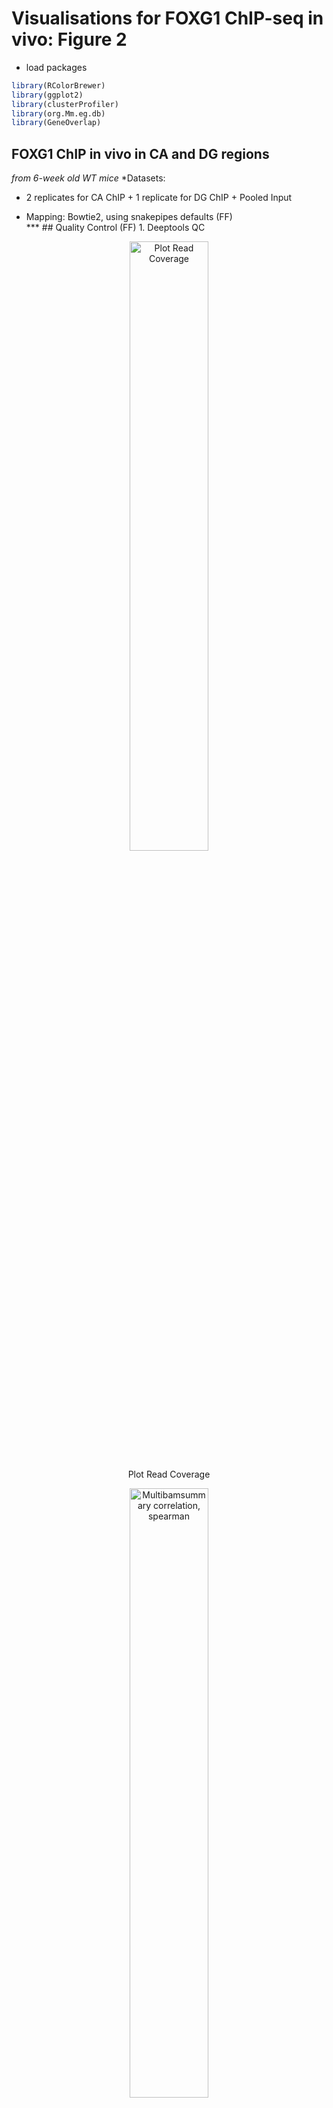 Visualisations for FOXG1 ChIP-seq in vivo: Figure 2
================

-   load packages

``` r
library(RColorBrewer)
library(ggplot2)
library(clusterProfiler)
library(org.Mm.eg.db)
library(GeneOverlap)
```

## FOXG1 ChIP in vivo in CA and DG regions

*from 6-week old WT mice* *Datasets:  
+ 2 replicates for CA ChIP + 1 replicate for DG ChIP + Pooled Input  
* Mapping: Bowtie2, using snakepipes defaults (FF)  
\*\*\* \## Quality Control (FF) 1. Deeptools QC

<div class="figure" style="text-align: center">

<img src="Input Files/Figure 2/FOXG1 ChIP-seq_deepTools_qc/plotCoverage/read_coverage.png" alt="Plot Read Coverage" width="50%" />
<p class="caption">
Plot Read Coverage
</p>

</div>

<div class="figure" style="text-align: center">

<img src="Input Files/Figure 2/FOXG1 ChIP-seq_deepTools_qc/plotCorrelation/correlation.spearman.read_coverage.heatmap.png" alt="Multibamsummary correlation, spearman" width="50%" />
<p class="caption">
Multibamsummary correlation, spearman
</p>

</div>

<div class="figure" style="text-align: center">

<img src="Input Files/Figure 2/FOXG1 ChIP-seq_deepTools_qc/plotPCA/PCA.read_coverage.png" alt="PCA plot" width="50%" />
<p class="caption">
PCA plot
</p>

</div>

<div class="figure" style="text-align: center">

<img src="Input Files/Figure 2/FOXG1 ChIP-seq_deepTools_qc/plotFingerprint/plotFingerprint.png" alt="Plot Fingerprint, IP strength" width="50%" />
<p class="caption">
Plot Fingerprint, IP strength
</p>

</div>

2.  Filtered .bam Files (from snakepipes)

-   Filtering rules: **-F 1024 -q 3**  
-   meaning: remove optical PCR duplicates (-F 1024), remove reads with
    MAPQ\<3 (-q 3)  

3.  BamCoverage (from snakepipes) Depth normalisation of samples. *These
    were not used in downstream analyses (IA).*  
4.  BamCompare (from snakepipes) Input (control) and depth normalisation
    of ChIP-seq samples. 2 different calculations:  

-   log2Ratio of Sample over Input
-   Subtraction of Input from ChIP-sample  
    *These were preferred for downstream analyses and visualisations
    (IA).*  

6.  MACS2- Peak Calling (from snakepipes) Narrow peaks and summits were
    called for each replicate separately. Models are in:  
    *These peak files were used for downstream analyses.*  
    \# Downstream Analyses \## Genomic Distribution of FOXG1 peaks
    \*From usegalaxy.eu, Tool: ChIPSeeker (v 1.28.3)
    <div class="figure" style="text-align: center">

    <img src="Input Files/Figure 2/invivo_genomic distribution_ChIPSeeker outputs/CA_consensus_peaks_upset_pie.png" alt="Genomic Distribution of FOXG1 peaks, CA region" width="50%" />
    <p class="caption">
    Genomic Distribution of FOXG1 peaks, CA region
    </p>

    </div>

    <div class="figure" style="text-align: center">

    <img src="Input Files/Figure 2/invivo_genomic distribution_ChIPSeeker outputs/DG_peaks_upset_pie.png" alt="Genomic Distribution of FOXG1 peaks, DG region" width="50%" />
    <p class="caption">
    Genomic Distribution of FOXG1 peaks, DG region
    </p>

    </div>

    ## FOXG1 Occupancy at Transcription start sites (TSS)

-   From usegalaxy.eu  
-   Tools: computeMatrix, plotHeatmap w/ K-means clustering k=5,
    ChIPSeeker for region annotation  
    <div class="figure" style="text-align: center">

    <img src="Input Files/Figure 2/inputs from galaxy/FOXG1 chip CA_DG_heatmap_TSS.png" alt="FOXG1 peaks at TSS, invivo" width="50%" />
    <p class="caption">
    FOXG1 peaks at TSS, invivo
    </p>

    </div>

    <div class="figure" style="text-align: center">

    <img src="Input Files/Figure 2/inputs from galaxy/FOXG1 in vivo in vitro peaks heatmap over TSS.png" alt="FOXG1 peaks at TSS, invivo and invitro comparison" width="50%" />
    <p class="caption">
    FOXG1 peaks at TSS, invivo and invitro comparison
    </p>

    </div>

    ### Differential GO term enrichment analysis of FOXG1 clustered enrichment at TSS (transcription start sites)

``` r
## read in separate files for each cluster obtained from k-means clustering at TSS (from usegalaxy.eu)
c1_peaks_vivo<-read.table("~/Integrative-multi-omics-analyses-of-FOXG1-functions/Input Files/Figure 2/inputs from galaxy/Galaxy46-[CA_DG_FOXG1_ChIP_c1].tabular", header=TRUE, sep="\t", quote="", fill=FALSE,)
c2_peaks_vivo<-read.table("~/Integrative-multi-omics-analyses-of-FOXG1-functions/Input Files/Figure 2/inputs from galaxy/Galaxy48-[CA-DG_peaks_c2].tabular", header=TRUE, sep="\t", quote="", fill=FALSE,)
c3_peaks_vivo<-read.table("~/Integrative-multi-omics-analyses-of-FOXG1-functions/Input Files/Figure 2/inputs from galaxy/Galaxy50-[CA-DG_peaks_c3].tabular", header=TRUE, sep="\t", quote="", fill=FALSE,)
c4_peaks_vivo<-read.table("~/Integrative-multi-omics-analyses-of-FOXG1-functions/Input Files/Figure 2/inputs from galaxy/Galaxy52-[CA-DG_peaks_c4].tabular", header=TRUE, sep="\t", quote="", fill=FALSE,)
c5_peaks_vivo<-read.table("~/Integrative-multi-omics-analyses-of-FOXG1-functions/Input Files/Figure 2/inputs from galaxy/Galaxy54-[CA-DG_peaks_c5].tabular", header=TRUE, sep="\t",quote="", fill=FALSE,)
```

``` r
# translate Ensembl IDs to ENTREZID
c1_peaks_vivo_id<-bitr(c1_peaks_vivo$geneId, fromType = "ENSEMBL",
         toType = "ENTREZID",
         OrgDb = org.Mm.eg.db,
         drop = TRUE)
```

    ## 'select()' returned 1:many mapping between keys and columns

    ## Warning in bitr(c1_peaks_vivo$geneId, fromType = "ENSEMBL", toType =
    ## "ENTREZID", : 3.95% of input gene IDs are fail to map...

``` r
c2_peaks_vivo_id<-bitr(c2_peaks_vivo$geneId, fromType = "ENSEMBL",
         toType = "ENTREZID",
         OrgDb = org.Mm.eg.db,
         drop = TRUE)
```

    ## 'select()' returned 1:many mapping between keys and columns

    ## Warning in bitr(c2_peaks_vivo$geneId, fromType = "ENSEMBL", toType =
    ## "ENTREZID", : 2.23% of input gene IDs are fail to map...

``` r
c3_peaks_vivo_id<-bitr(c3_peaks_vivo$geneId, fromType = "ENSEMBL",
         toType = "ENTREZID",
         OrgDb = org.Mm.eg.db,
         drop = TRUE)
```

    ## 'select()' returned 1:many mapping between keys and columns

    ## Warning in bitr(c3_peaks_vivo$geneId, fromType = "ENSEMBL", toType =
    ## "ENTREZID", : 2.94% of input gene IDs are fail to map...

``` r
c4_peaks_vivo_id<-bitr(c4_peaks_vivo$geneId, fromType = "ENSEMBL",
         toType = "ENTREZID",
         OrgDb = org.Mm.eg.db,
         drop = TRUE)
```

    ## 'select()' returned 1:many mapping between keys and columns

    ## Warning in bitr(c4_peaks_vivo$geneId, fromType = "ENSEMBL", toType =
    ## "ENTREZID", : 2.73% of input gene IDs are fail to map...

``` r
c5_peaks_vivo_id<-bitr(c5_peaks_vivo$geneId, fromType = "ENSEMBL",
         toType = "ENTREZID",
         OrgDb = org.Mm.eg.db,
         drop = TRUE)
```

    ## 'select()' returned 1:many mapping between keys and columns

    ## Warning in bitr(c5_peaks_vivo$geneId, fromType = "ENSEMBL", toType =
    ## "ENTREZID", : 6.64% of input gene IDs are fail to map...

``` r
# compare functional terms among annotated peaks in each cluster
list_peaks_vivo<- list(cluster_1=c1_peaks_vivo_id$ENTREZID,
                  cluster_2=c2_peaks_vivo_id$ENTREZID,
                  cluster_3=c3_peaks_vivo_id$ENTREZID,
                  cluster_4=c4_peaks_vivo_id$ENTREZID,
                  cluster_5=c5_peaks_vivo_id$ENTREZID)
peak_compare_vivo<-compareCluster(geneClusters= list_peaks_vivo,
                            fun = "enrichGO",
                            OrgDb = "org.Mm.eg.db",
                             ont = "BP",
                             pAdjustMethod = "BH",
                             qvalueCutoff = 0.01,
                             pvalueCutoff = 0.01,
                             readable = TRUE)
```

``` r
# create reference table for GO terms and export to csv
FOXG1_chip_peaks_vivo_df<- as.data.frame(peak_compare_vivo)
write.csv(FOXG1_chip_peaks_vivo_df, file="~/Integrative-multi-omics-analyses-of-FOXG1-functions/Output/Figure 2/FOXG1_chip_peaks_TSS_GO terms_vivo.csv")
```

``` r
# simplify the terms to avoid redundancy
FOXG1_chip_peaks_vivo_simp<-simplify(peak_compare_vivo,
                                 cutoff = 0.7,
                                 by = "p.adjust",
                                 select_fun = min,
                                 measure = "Wang",
                                 semData = NULL)
```

``` r
# dotplot of simplified terms

dp_vivo_simp = dotplot(FOXG1_chip_peaks_vivo_simp,
             includeAll=FALSE,
             showCategory=5,
            font.size=10)
dp_vivo_simp
```

![](FOXG1_WT_ChIP-seq_Fig2_files/figure-gfm/unnamed-chunk-7-1.png)<!-- -->

``` r
dp_vivo = dotplot(peak_compare_vivo,
             showCategory=5,
             includeAll=FALSE,
            font.size=10)
dp_vivo
```

![](FOXG1_WT_ChIP-seq_Fig2_files/figure-gfm/unnamed-chunk-8-1.png)<!-- -->

``` r
# export the simplified dotplot to pdf
pdf("~/Integrative-multi-omics-analyses-of-FOXG1-functions/Output/Figure 2/FOXG1_chip_peaks_TSS_simp_vivo_dotplot_2206.pdf", width=5, height=6.5)
print(dp_vivo_simp)
dev.off()
```

    ## png 
    ##   2

``` r
# export the dotplot to pdf
pdf("~/Integrative-multi-omics-analyses-of-FOXG1-functions/Output/Figure 2/FOXG1_chip_peaks_TSS_vivo_dotplot_2206.pdf", width=4.5, height=6)
print(dp_vivo)
dev.off()
```

    ## png 
    ##   2

### Distribution of Differentially Expressed Genes (DEGs) at clusters of FOXG1-occupied TSS

``` r
# read in DEG table clustered (Foxg1cre/+ / Foxg1+/+)
FOXG1_chip_vivo_DEG<- read.table("~/Integrative-multi-omics-analyses-of-FOXG1-functions/Input Files/Figure 2/inputs from galaxy/Galaxy92-[CA-DG_FOXG1_peak-DEG_long_file].tabular", header=TRUE, sep="\t", stringsAsFactors=FALSE, dec = ".")
FOXG1_chip_vivo_DEG_df= as.data.frame(FOXG1_chip_vivo_DEG)
FOXG1_chip_vivo_DEG_df[,'cluster_1']<-factor(FOXG1_chip_vivo_DEG_df[,'cluster_1'])
FOXG1_chip_vivo_DEG_df$lfcSE<-as.numeric(gsub(",", ".", FOXG1_chip_vivo_DEG_df$lfcSE))
FOXG1_chip_vivo_DEG_df$lfcSE<-as.numeric(as.character(FOXG1_chip_vivo_DEG_df$lfcSE))

# Filter according to LFC and p.adj values
FOXG1_chip_vivo_LFC<-FOXG1_chip_vivo_DEG_df[
    (abs(FOXG1_chip_vivo_DEG_df$lfcSE)>= 0.24 & 
         FOXG1_chip_vivo_DEG_df$symbol<=0.05),]
FOXG1_chip_vivo_LFC_df<- as.data.frame(FOXG1_chip_vivo_LFC)
FOXG1_chip_vivo_LFC_df[,'cluster_1']<-factor(FOXG1_chip_vivo_LFC_df[,'cluster_1'])
FOXG1_chip_vivo_LFC_df$lfcSE<-as.numeric(FOXG1_chip_vivo_LFC_df$lfcSE)
```

``` r
# violin plot of DEGS correlating with k-means clustered FOXG1 peaks at TSS using ggplot2
my_palette <- brewer.pal(name="Oranges",n=9)[4:9]
violin_plot_vivo <- ggplot(FOXG1_chip_vivo_DEG_df, aes(x=cluster_1, y=lfcSE, fill=cluster_1, color= cluster_1, alpha=0.8, font=10))+ 
    scale_color_manual(values = my_palette, aesthetics = "fill")+
    scale_color_manual(values = my_palette, aesthetics = "colour")+
    geom_violin()+ 
    labs(x="clusters", y = "Log2FC", font=10)+ theme_light()+
    stat_summary(fun=median, 
                 geom="point", 
                 size=1.5, 
                 color="black")
violin_plot_vivo_dots<-violin_plot_vivo +
    geom_jitter(data= FOXG1_chip_vivo_LFC_df, shape=16,
                 size=3.5, 
                 position=position_jitter(width=0.2, height= 0.1))
```

``` r
# violin plot
violin_plot_vivo_dots
```

    ## Warning: Removed 3 rows containing missing values (`geom_point()`).

![](FOXG1_WT_ChIP-seq_Fig2_files/figure-gfm/unnamed-chunk-13-1.png)<!-- -->

``` r
# export to pdf
pdf("~/Integrative-multi-omics-analyses-of-FOXG1-functions/Output/Figure 2/violin plot_invivo_FOXG1_DEG_clusters.pdf", 
    width=4, 
    height=3)
print(violin_plot_vivo_dots)
dev.off()
```

    ## png 
    ##   2

``` r
# create GeneOverlap matrix to test the enrichment of DEGs in clusters
Foxg1_vivo_DEGs<-read.table("~/Integrative-multi-omics-analyses-of-FOXG1-functions/Input Files/Figure 2/inputs from galaxy/Galaxy90-[FOXG1HetvsWT_apeglm].tabular", sep="\t", header = TRUE,)
Foxg1_vivo_DEGs<- cbind(rownames(Foxg1_vivo_DEGs), data.frame(Foxg1_vivo_DEGs, row.names=NULL))
increased_DEG<-Foxg1_vivo_DEGs[(Foxg1_vivo_DEGs$log2FoldChange>=0.5 &
                                Foxg1_vivo_DEGs$padj<=0.05),]
decreased_DEG<-Foxg1_vivo_DEGs[(Foxg1_vivo_DEGs$log2FoldChange<=(-0.5) &
                                Foxg1_vivo_DEGs$padj<=0.05),]
static_DEG<-Foxg1_vivo_DEGs[(abs(Foxg1_vivo_DEGs$log2FoldChange)<0.5 &
                                Foxg1_vivo_DEGs$padj>=0.05),]
# list of clustered DEGs
DEG_list<- list(increased_DEG= increased_DEG$`rownames(Foxg1_vivo_DEGs)`,
                decreased_DEG=decreased_DEG$`rownames(Foxg1_vivo_DEGs)`,
                static_DEG=static_DEG$`rownames(Foxg1_vivo_DEGs)`)

#list of clustered peaks
cluster_peak_list<- list(c1_peaks=c1_peaks_vivo$geneId,
                         c2_peaks=c2_peaks_vivo$geneId,
                         c3_peaks=c3_peaks_vivo$geneId,
                         c4_peaks=c4_peaks_vivo$geneId,
                         c5_peaks=c5_peaks_vivo$geneId
                         )
# Geneoverlap matrix object
GO_matrix_foxg1_tss<-newGOM(DEG_list, cluster_peak_list)
GO_matrix_foxg1_tss
```

    ## A <3 x 5> GeneOverlapMatrix object
    ## Geneset A sizes:
    ## increased_DEG decreased_DEG    static_DEG 
    ##           161            81         20538 
    ## Geneset B sizes:
    ## c1_peaks c2_peaks c3_peaks c4_peaks c5_peaks 
    ##     2886     1791     1730     5724    11208

``` r
# Oddsratio plot
heatmap_FOXG1<- drawHeatmap(GO_matrix_foxg1_tss, 
            what = c("odds.ratio"), 
            adj.p=TRUE, 
            cutoff=0.05, 
            ncolused = 5,
            grid.col = "Oranges",
            note.col = "Black")
```

![](FOXG1_WT_ChIP-seq_Fig2_files/figure-gfm/unnamed-chunk-16-1.png)<!-- -->

``` r
# Jaccard Index
heatmap_FOXG1<- drawHeatmap(GO_matrix_foxg1_tss, 
            what = c("Jaccard"), 
            adj.p=TRUE, 
            cutoff=0.05, 
            ncolused = 5,
            grid.col = "Oranges",
            note.col = "Black")
```

<img src="FOXG1_WT_ChIP-seq_Fig2_files/figure-gfm/unnamed-chunk-17-1.png" style="display: block; margin: auto;" />

``` r
# upload separate files for each cluster of DEGs from K-means clustering at TSS, i.e intersection of DEGs with annotation of the clustered peaks
FOXG1_vivo_DEG_c1 <- read.table("~/Integrative-multi-omics-analyses-of-FOXG1-functions/Input Files/Figure 2/inputs from galaxy/Galaxy98-[CA-DG_DEG_c1].tabular", 
                                header=FALSE, sep="\t", fill = FALSE, quote="",)
FOXG1_vivo_DEG_c2 <- read.table("~/Integrative-multi-omics-analyses-of-FOXG1-functions/Input Files/Figure 2/inputs from galaxy/Galaxy99-[CA-DG_DEG_c2].tabular", 
                                header=FALSE, sep="\t", fill = FALSE, quote="",)
FOXG1_vivo_DEG_c3 <- read.table("~/Integrative-multi-omics-analyses-of-FOXG1-functions/Input Files/Figure 2/inputs from galaxy/Galaxy100-[CA-DG_DEG_c3].tabular", 
                                header=FALSE, sep="\t", fill = FALSE, quote="",)
FOXG1_vivo_DEG_c4 <- read.table("~/Integrative-multi-omics-analyses-of-FOXG1-functions/Input Files/Figure 2/inputs from galaxy/Galaxy101-[CA-DG_DEG_c4].tabular",
                                header=FALSE, sep="\t", fill = FALSE, quote="",)
FOXG1_vivo_DEG_c5 <- read.table("~/Integrative-multi-omics-analyses-of-FOXG1-functions/Input Files/Figure 2/inputs from galaxy/Galaxy102-[CA-DG_DEG_c5].tabular", 
                                header = FALSE, sep="\t", fill = FALSE, quote="",)

FOXG1_vivo_DEG_c1$V16<-as.numeric(gsub(",", ".", FOXG1_vivo_DEG_c1$V16))
```

    ## Warning: NAs introduced by coercion

``` r
FOXG1_vivo_DEG_c1$V16<-as.numeric(as.character(FOXG1_vivo_DEG_c1$V16))

FOXG1_vivo_DEG_c2$V16<-as.numeric(gsub(",", ".", FOXG1_vivo_DEG_c2$V16))
```

    ## Warning: NAs introduced by coercion

``` r
FOXG1_vivo_DEG_c2$V16<-as.numeric(as.character(FOXG1_vivo_DEG_c2$V16))

FOXG1_vivo_DEG_c3$V16<-as.numeric(gsub(",", ".", FOXG1_vivo_DEG_c3$V16))
```

    ## Warning: NAs introduced by coercion

``` r
FOXG1_vivo_DEG_c3$V16<-as.numeric(as.character(FOXG1_vivo_DEG_c3$V16))

FOXG1_vivo_DEG_c4$V16<-as.numeric(gsub(",", ".", FOXG1_vivo_DEG_c4$V16))
```

    ## Warning: NAs introduced by coercion

``` r
FOXG1_vivo_DEG_c4$V16<-as.numeric(as.character(FOXG1_vivo_DEG_c4$V16))

FOXG1_vivo_DEG_c5$V16<-as.numeric(gsub(",", ".", FOXG1_vivo_DEG_c5$V16))
```

    ## Warning: NAs introduced by coercion

``` r
FOXG1_vivo_DEG_c5$V16<-as.numeric(as.character(FOXG1_vivo_DEG_c5$V16))

# annotate DEGs belonging to different clusters to entrezid
c1<-bitr(FOXG1_vivo_DEG_c1$V1, fromType = "ENSEMBL",
         toType = "ENTREZID",
         OrgDb = org.Mm.eg.db,
         drop = TRUE)
```

    ## 'select()' returned 1:many mapping between keys and columns

    ## Warning in bitr(FOXG1_vivo_DEG_c1$V1, fromType = "ENSEMBL", toType =
    ## "ENTREZID", : 1.55% of input gene IDs are fail to map...

``` r
c2<-bitr(FOXG1_vivo_DEG_c2$V1, fromType = "ENSEMBL",
         toType = "ENTREZID",
         OrgDb = org.Mm.eg.db,
         drop = TRUE)
```

    ## 'select()' returned 1:many mapping between keys and columns

    ## Warning in bitr(FOXG1_vivo_DEG_c2$V1, fromType = "ENSEMBL", toType =
    ## "ENTREZID", : 0.95% of input gene IDs are fail to map...

``` r
c3<-bitr(FOXG1_vivo_DEG_c3$V1, fromType = "ENSEMBL",
         toType = "ENTREZID",
         OrgDb = org.Mm.eg.db,
         drop = TRUE)
```

    ## 'select()' returned 1:many mapping between keys and columns

    ## Warning in bitr(FOXG1_vivo_DEG_c3$V1, fromType = "ENSEMBL", toType =
    ## "ENTREZID", : 1.06% of input gene IDs are fail to map...

``` r
c4<-bitr(FOXG1_vivo_DEG_c4$V1, fromType = "ENSEMBL",
         toType = "ENTREZID",
         OrgDb = org.Mm.eg.db,
         drop = TRUE)
```

    ## 'select()' returned 1:many mapping between keys and columns

    ## Warning in bitr(FOXG1_vivo_DEG_c4$V1, fromType = "ENSEMBL", toType =
    ## "ENTREZID", : 0.89% of input gene IDs are fail to map...

``` r
c5<-bitr(FOXG1_vivo_DEG_c5$V1, fromType = "ENSEMBL",
         toType = "ENTREZID",
         OrgDb = org.Mm.eg.db,
         drop = TRUE)
```

    ## 'select()' returned 1:many mapping between keys and columns

    ## Warning in bitr(FOXG1_vivo_DEG_c5$V1, fromType = "ENSEMBL", toType =
    ## "ENTREZID", : 2.06% of input gene IDs are fail to map...

``` r
# compare functional terms among DEGs belonging to different clusters
#list of clustered DEGs
list_FOXG1_chip_vivo_DEG<-list(cluster1=c1$ENTREZID,
                          cluster2=c2$ENTREZID,
                          cluster3=c3$ENTREZID,
                          cluster4=c4$ENTREZID,
                          cluster5=c5$ENTREZID)

# Differential GO term enrichment analysis
FOXG1_chip_DEG_vivo_cc<-compareCluster(
                            geneClusters= list_FOXG1_chip_vivo_DEG,
                            fun = "enrichGO",
                            OrgDb = "org.Mm.eg.db",
                             ont = "BP",
                             pAdjustMethod = "BH",
                             qvalueCutoff = 0.01,
                             pvalueCutoff = 0.01,
                             readable = TRUE)

# create dataframe for GO terms and export to csv
FOXG1_chip_DEG_vivo_cc_df<- as.data.frame(FOXG1_chip_DEG_vivo_cc)
write.csv(FOXG1_chip_DEG_vivo_cc_df, file="~/Integrative-multi-omics-analyses-of-FOXG1-functions/Output/Figure 2/FOXG1_chip_DEG_clusters_TSS_GOterms_vivo.csv")
```

``` r
# simplify the terms to avoid redundancy
FOXG1_chip_DEG_cc_simp<-simplify(FOXG1_chip_DEG_vivo_cc,
                                 cutoff = 0.5,
                                 by = "p.adjust",
                                 select_fun = min,
                                 measure = "Wang",
                                 semData = NULL)
```

``` r
# dotplot with simplified terms
dp_vivo_DEG_vivo_simp = dotplot(FOXG1_chip_DEG_cc_simp,
             showCategory=5,
             font.size=10,
             )
dp_vivo_DEG_vivo_simp
```

![](FOXG1_WT_ChIP-seq_Fig2_files/figure-gfm/unnamed-chunk-20-1.png)<!-- -->

``` r
# export the dotplot to pdf
pdf("~/Integrative-multi-omics-analyses-of-FOXG1-functions/Output/Figure 2/FOXG1_chip_DEG_clusters_TSS_GOterms_vivo_simp_includeall_true_2206.pdf", width=4, height=4)
print(dp_vivo_DEG_vivo_simp)
dev.off()
```

    ## png 
    ##   2

# FOXG1-ChIP-seq: WT DIV11 Hippocampal neurons (in vitro)

*Datasets:  
+ 2 replicates for ChIP: N1, N2  
+ 2 inputs: N1_Input, N2_Input  
* Mapping: Bowtie2, using snakepipes defaults  
*** 1. Filtered Bam Files (snakepipes) * Filtering rules: **-F 1024 -q
3\*\*  
+ meaning: remove optical PCR duplicates (-F 1024), remove reads with
MAPQ\<3 (-q 3)  
++ filtered Bam files were missing from the drive (corrupted download?),
bam outputs from Bowtie2 were filtered again according to the filtering
rules.  
2. BamCoverage (snakepipes) Depth normalisation of samples. *These were
not used in downstream analyses (IA).*  
3. BamCompare (snakepipes) Input (control) and depth normalisation of
ChIP-seq samples. 2 different calculations:  
\* log2Ratio of Sample over Input \* Subtraction of Input from
ChIP-sample  
*These were preferred for downstream analyses and visualisations
(IA).*  
6. MACS2- Peak Calling (FF) Narrow peaks and summits were called for
each replicate separately. *These peak files were used for downstream
analyses.*  
\# Downstream Analyses For the downstream analyses, filtered N1
FOXG1-ChIP peaks were used. \## Genomic Distribution of FOXG1 peaks  
\*From usegalaxy.eu, Tool: ChIPSeeker (v 1.28.3)

<div class="figure" style="text-align: center">

<img src="Input Files/Figure 2/inputs from galaxy/FOXG1_invitro_N1_annotated peaks upset pie.png" alt="Genomic Distribution of FOXG1 peaks, DIV11, WT" width="50%" />
<p class="caption">
Genomic Distribution of FOXG1 peaks, DIV11, WT
</p>

</div>

## FOXG1 Occupancy at Transcription start sites (TSS) in vitro

-   From usegalaxy.eu
-   Tools: computeMatrix, plotHeatmap w/ K-means clustering k=5,
    ChIPSeeker for region annotation
    <div class="figure" style="text-align: center">

    <img src="Input Files/Figure 2/inputs from galaxy/in vitro_ mean FOXG1 heatmap.png" alt="FOXG1 peaks at TSS, DIV11" width="50%" />
    <p class="caption">
    FOXG1 peaks at TSS, DIV11
    </p>

    </div>

    ### Differential GO term Enrichment Analysis of FOXG1 clusters at TSS

``` r
# read in separate files for each cluster

c1_peaks<-read.table("~/Integrative-multi-omics-analyses-of-FOXG1-functions/Input Files/Figure 2/inputs from galaxy/Galaxy45-[N1_FOXG1_ChIP_c1].tabular", 
                     header=TRUE, sep="\t", quote="", fill=FALSE,)
c2_peaks<-read.table("~/Integrative-multi-omics-analyses-of-FOXG1-functions/Input Files/Figure 2/inputs from galaxy/Galaxy47-[N1_FOXG1_peaks_c2].tabular", 
                     header=TRUE, sep="\t", quote="", fill=FALSE,)
c3_peaks<-read.table("~/Integrative-multi-omics-analyses-of-FOXG1-functions/Input Files/Figure 2/inputs from galaxy/Galaxy49-[N1_FOXG1_peaks_c3].tabular",
                     header=TRUE, sep="\t", quote="", fill=FALSE,)
c4_peaks<-read.table("~/Integrative-multi-omics-analyses-of-FOXG1-functions/Input Files/Figure 2/inputs from galaxy/Galaxy51-[N1_FOXG1_peaks_c4].tabular",
                     header=TRUE, sep="\t", quote="", fill=FALSE,)
c5_peaks<-read.table("~/Integrative-multi-omics-analyses-of-FOXG1-functions/Input Files/Figure 2/inputs from galaxy/Galaxy53-[N1_FOXG1_peaks_c5].tabular",
                     header=TRUE, sep="\t", quote="", fill=FALSE,)

# translate EnsemblIDs to ENTREZIDs
c1_peaks_id<-bitr(c1_peaks$geneId, fromType = "ENSEMBL",
         toType = "ENTREZID",
         OrgDb = org.Mm.eg.db,
         drop = TRUE)
```

    ## 'select()' returned 1:many mapping between keys and columns

    ## Warning in bitr(c1_peaks$geneId, fromType = "ENSEMBL", toType = "ENTREZID", :
    ## 4.29% of input gene IDs are fail to map...

``` r
c2_peaks_id<-bitr(c2_peaks$geneId, fromType = "ENSEMBL",
         toType = "ENTREZID",
         OrgDb = org.Mm.eg.db,
         drop = TRUE)
```

    ## 'select()' returned 1:many mapping between keys and columns

    ## Warning in bitr(c2_peaks$geneId, fromType = "ENSEMBL", toType = "ENTREZID", :
    ## 2.12% of input gene IDs are fail to map...

``` r
c3_peaks_id<-bitr(c3_peaks$geneId, fromType = "ENSEMBL",
         toType = "ENTREZID",
         OrgDb = org.Mm.eg.db,
         drop = TRUE)
```

    ## 'select()' returned 1:many mapping between keys and columns

    ## Warning in bitr(c3_peaks$geneId, fromType = "ENSEMBL", toType = "ENTREZID", :
    ## 2.34% of input gene IDs are fail to map...

``` r
c4_peaks_id<-bitr(c4_peaks$geneId, fromType = "ENSEMBL",
         toType = "ENTREZID",
         OrgDb = org.Mm.eg.db,
         drop = TRUE)
```

    ## 'select()' returned 1:many mapping between keys and columns

    ## Warning in bitr(c4_peaks$geneId, fromType = "ENSEMBL", toType = "ENTREZID", :
    ## 3.01% of input gene IDs are fail to map...

``` r
c5_peaks_id<-bitr(c5_peaks$geneId, fromType = "ENSEMBL",
         toType = "ENTREZID",
         OrgDb = org.Mm.eg.db,
         drop = TRUE)
```

    ## 'select()' returned 1:many mapping between keys and columns

    ## Warning in bitr(c5_peaks$geneId, fromType = "ENSEMBL", toType = "ENTREZID", :
    ## 6.9% of input gene IDs are fail to map...

``` r
# compare functional terms among annotated clusters
#list clustered peaks from in vitro FOXG1 ChIP-seq
list_peaks_vitro<- list(cluster_1=c1_peaks_id$ENTREZID,
                  cluster_2=c2_peaks_id$ENTREZID,
                  cluster_3=c3_peaks_id$ENTREZID,
                  cluster_4=c4_peaks_id$ENTREZID,
                  cluster_5=c5_peaks_id$ENTREZID)
#Differential functional enrihcment analysis
peak_compare_vitro<-compareCluster(geneClusters= list_peaks_vitro,
                            fun = "enrichGO",
                            OrgDb = "org.Mm.eg.db",
                            ont = "BP",
                            pAdjustMethod = "BH",
                            qvalueCutoff = 0.01,
                            pvalueCutoff = 0.01,
                            readable = TRUE)

# create dataframe for GO terms and export to csv  
FOXG1_chip_peaks_df<- as.data.frame(peak_compare_vitro)
write.csv(FOXG1_chip_peaks_df, file="~/Integrative-multi-omics-analyses-of-FOXG1-functions/Output/Figure 2/FOXG1_invitro_chip_peaks_clustered_goterms_df.csv")

# simplify the terms to avoid redundancy  
FOXG1_chip_peaks_vitro_simp<-simplify(peak_compare_vitro,
                                 cutoff = 0.7,
                                 by = "p.adjust",
                                 select_fun = min,
                                 measure = "Wang",
                                 semData = NULL)

# dotplot of simplified GO terms enriched in k-means clusters in vitro  
dp_vitro_simp = dotplot(FOXG1_chip_peaks_vitro_simp,
             showCategory=5,
             includeAll=FALSE,
             font.size=10
             )
dp_vitro_simp
```

![](FOXG1_WT_ChIP-seq_Fig2_files/figure-gfm/unnamed-chunk-22-1.png)<!-- -->

``` r
# export the dotplot to pdf  
pdf("~/Integrative-multi-omics-analyses-of-FOXG1-functions/Output/Figure 2/FOXG1_invitro_chip_peaks_GO_dotplot_simp_2206.pdf", width=5, height=6.2)
print(dp_vitro_simp)
dev.off()
```

    ## png 
    ##   2

``` r
# dotplot of simplified terms (5 categories)  
dp_5 = dotplot(FOXG1_chip_peaks_vitro_simp,
             showCategory=5,
             font.size=10,
      includeAll=FALSE
             )
```

``` r
# export the dotplot to pdf (5 categories)  
pdf("~/Integrative-multi-omics-analyses-of-FOXG1-functions/Output/Figure 2/FOXG1_vitro_chip_peaks_GO_dotplot_simp_5 categories.pdf", width=3, height=4)
print(dp_5)
dev.off()
```

    ## png 
    ##   2

### Distribution of Differentially Expressed Genes (DEGs) at clusters of FOXG1-occupied TSS in vitro

``` r
# read in DEG table (shFoxg1/shControl, DIV11 Hippocampal neurons)  
FOXG1_chip_DEG<- read.table("~/Integrative-multi-omics-analyses-of-FOXG1-functions/Input Files/Figure 2/inputs from galaxy/Galaxy87-[N1_FOXG1_DEG_long_file].tabular", 
                            dec=".", header=FALSE, sep="\t", quote="", fill=FALSE,)
FOXG1_chip_DEG_df= as.data.frame(FOXG1_chip_DEG)
FOXG1_chip_DEG_df[,'V5']<-factor(FOXG1_chip_DEG_df[,'V5'])
FOXG1_chip_DEG_df$V16<-as.numeric(gsub(",", ".", FOXG1_chip_DEG_df$V16))
```

    ## Warning: NAs introduced by coercion

``` r
FOXG1_chip_DEG_df$V16<-as.numeric(as.character(FOXG1_chip_DEG_df$V16))

# Filter according to LFC and adjusted padj cutoffs  
FOXG1_chip_vitro_LFC<-FOXG1_chip_DEG_df[
    (abs(FOXG1_chip_DEG_df$V16)>= 0.5 & 
         FOXG1_chip_DEG_df$V19<=0.01),]
FOXG1_chip_vitro_LFC_df<- as.data.frame(FOXG1_chip_vitro_LFC)
FOXG1_chip_vitro_LFC_df[,'V5']<-factor(FOXG1_chip_vitro_LFC_df[,'V5'])
FOXG1_chip_vitro_LFC_df$V16<-as.numeric(FOXG1_chip_vitro_LFC_df$V16)
```

``` r
# Plot the distribution of DEGs in FOXG1-binding TSS clusters in vitro (Violin Plot)  

my_palette <- brewer.pal(name="Greens",n=9)[4:9]
vp_vitro <- ggplot(FOXG1_chip_DEG_df,
                            aes(x=V5, y=V16, fill=V5, color= V5, alpha=0.8, font=10))+ 
    scale_color_manual(values = my_palette, aesthetics = "fill")+
    scale_color_manual(values = my_palette, aesthetics = "colour")+
    geom_violin()+ 
    labs(x= "clusters", y = "Log2FC", font=10)+ theme_light()+
    stat_summary(fun=median, 
                 geom="point", 
                 size=1.5, 
                 color="black")
vp_vitro_jitter<-vp_vitro +
    geom_jitter(data= FOXG1_chip_vitro_LFC_df, shape=16,
                 size=3.5, 
                 position=position_jitter(width=0.2, height= 0.1))
vp_vitro_jitter
```

    ## Warning: Removed 1 rows containing non-finite values (`stat_ydensity()`).

    ## Warning: Removed 1 rows containing non-finite values (`stat_summary()`).

<img src="FOXG1_WT_ChIP-seq_Fig2_files/figure-gfm/unnamed-chunk-27-1.png" style="display: block; margin: auto;" />

``` r
# export the violin plot to pdf  
pdf("~/Integrative-multi-omics-analyses-of-FOXG1-functions/Output/Figure 2/violin plot_invitro_FOXG1_DEG_clusters.pdf", 
    width=4, 
    height=3)
print(vp_vitro_jitter)
```

    ## Warning: Removed 1 rows containing non-finite values (`stat_ydensity()`).

    ## Warning: Removed 1 rows containing non-finite values (`stat_summary()`).

``` r
dev.off()
```

    ## png 
    ##   2

### Test the enrichment of DEGs in each cluster

``` r
Foxg1_KD_DEGs<-read.table("~/Integrative-multi-omics-analyses-of-FOXG1-functions/Input Files/Figure 1/DE_genes_shrinked_apeglm_DIV11.tabular", 
                          sep="\t", header = TRUE, fill = FALSE,)
Foxg1_KD_DEGs_df<- as.data.frame(Foxg1_KD_DEGs)
Foxg1_KD_DEGs_df$log2FoldChange<-as.numeric(gsub(",", ".", Foxg1_KD_DEGs_df$log2FoldChange))

increased_DEG<-Foxg1_KD_DEGs_df[(Foxg1_KD_DEGs_df$log2FoldChange>=0.5 &
                                Foxg1_KD_DEGs_df$padj<=0.01),]
decreased_DEG<-Foxg1_KD_DEGs_df[(Foxg1_KD_DEGs_df$log2FoldChange<=(-0.5) &
                                  Foxg1_KD_DEGs_df$padj<=0.01),]
static_DEG<-Foxg1_KD_DEGs_df[(abs(Foxg1_KD_DEGs_df$log2FoldChange)< 0.5) & (Foxg1_KD_DEGs_df$padj>0.01),]
DEG_list<- list(increased_DEG= increased_DEG$X,
                decreased_DEG=decreased_DEG$X,
                static=static_DEG$X
                )
cluster_peak_list<- list(cluster_1=c1_peaks$geneId,
                         cluster_2=c2_peaks$geneId,
                         cluster_3=c3_peaks$geneId,
                         cluster_4=c4_peaks$geneId,
                         cluster_5=c5_peaks$geneId
                         )
# create GeneOverlap matrix  
GO_matrix_foxg1_vitro_tss<-newGOM(DEG_list, cluster_peak_list, genome.size =nrow(Foxg1_KD_DEGs_df))
GO_matrix_foxg1_vitro_tss
```

    ## A <3 x 5> GeneOverlapMatrix object
    ## Geneset A sizes:
    ## increased_DEG decreased_DEG        static 
    ##           730          1782         19930 
    ## Geneset B sizes:
    ## cluster_1 cluster_2 cluster_3 cluster_4 cluster_5 
    ##      1929      1968      2828      5896     10718

``` r
# Oddsratio plot of GeneOverlap matrix (comparison of each cluster against genomic background)  
heatmap_FOXG1<- drawHeatmap(GO_matrix_foxg1_vitro_tss, 
            what = c("odds.ratio"), 
            adj.p=TRUE, 
            cutoff=0.05, 
            ncolused = 5,
            grid.col = "Greens",
            note.col = "Black")
```

<img src="FOXG1_WT_ChIP-seq_Fig2_files/figure-gfm/unnamed-chunk-30-1.png" style="display: block; margin: auto;" />

``` r
# Jaccard index plot of GeneOverlap matrix (similarity between clusters)  
heatmap_FOXG1<- drawHeatmap(GO_matrix_foxg1_vitro_tss, 
            what = c("Jaccard"), 
            adj.p=TRUE, 
            cutoff=0.01, 
            ncolused = 5,
            grid.col = "Greens",
            note.col = "Black")
```

<img src="FOXG1_WT_ChIP-seq_Fig2_files/figure-gfm/unnamed-chunk-31-1.png" width="50%" style="display: block; margin: auto;" /> +
Clusters 1 is enriched in genes with decreased expression upon Foxg1
knockdown (KD). Cluster 4 is enriched in genes with increased and
decreasedgene expression upon Foxg1 KD.  
\### Differential Functional Enrichment Analysis of DEGs annotating to
FOXG1 clusters at TSS

``` r
# read in separate files for clustered DEGs
FOXG1_vitro_c1 <- read.table("~/Integrative-multi-omics-analyses-of-FOXG1-functions/Input Files/Figure 2/inputs from galaxy/Galaxy75-[N1_FOXG1_DEG_c1_unique].tabular", 
                             header=FALSE, sep="\t", quote="",fill=FALSE,)
FOXG1_vitro_c2 <- read.table("~/Integrative-multi-omics-analyses-of-FOXG1-functions/Input Files/Figure 2/inputs from galaxy/Galaxy77-[N1_FOXG1_DEG_c2_unique].tabular", 
                             header=FALSE, sep="\t",quote="",fill=FALSE,)
FOXG1_vitro_c3 <- read.table("~/Integrative-multi-omics-analyses-of-FOXG1-functions/Input Files/Figure 2/inputs from galaxy/Galaxy79-[N1_FOXG1_DEG_c3_unique].tabular", 
                             header=FALSE, sep="\t",quote="",fill=FALSE,)
FOXG1_vitro_c4 <- read.table("~/Integrative-multi-omics-analyses-of-FOXG1-functions/Input Files/Figure 2/inputs from galaxy/Galaxy81-[N1_FOXG1_DEG_c4_unique].tabular", 
                             header=FALSE, sep="\t",quote="",fill=FALSE,)
FOXG1_vitro_c5 <- read.table("~/Integrative-multi-omics-analyses-of-FOXG1-functions/Input Files/Figure 2/inputs from galaxy/Galaxy83-[N1_FOXG1_DEG_c5_unique].tabular", 
                             header = FALSE, sep="\t",quote="",fill=FALSE,)
FOXG1_vitro_c1$V8<-as.numeric(FOXG1_vitro_c1$V8)
FOXG1_vitro_c2$V8<-as.numeric(FOXG1_vitro_c2$V8)
FOXG1_vitro_c3$V8<-as.numeric(FOXG1_vitro_c3$V8)
FOXG1_vitro_c4$V8<-as.numeric(FOXG1_vitro_c4$V8)
FOXG1_vitro_c5$V8<-as.numeric(FOXG1_vitro_c5$V8)
c1_DEG_thr<- FOXG1_vitro_c1[FOXG1_vitro_c1$V11<=0.01,]
c2_DEG_thr<- FOXG1_vitro_c2[FOXG1_vitro_c2$V11<=0.01,]
c3_DEG_thr<- FOXG1_vitro_c3[FOXG1_vitro_c3$V11<=0.01,]
c4_DEG_thr<- FOXG1_vitro_c4[FOXG1_vitro_c4$V11<=0.01,]
c5_DEG_thr<- FOXG1_vitro_c5[FOXG1_vitro_c5$V11<=0.01,]

# translate ENSEMBL IDs of DEGs belonging to different clusters to ENTREZID  
c1<-bitr(FOXG1_vitro_c1$V1, fromType = "ENSEMBL",
         toType = "ENTREZID",
         OrgDb = org.Mm.eg.db,
         drop = TRUE)
```

    ## 'select()' returned 1:many mapping between keys and columns

``` r
c2<-bitr(FOXG1_vitro_c2$V1, fromType = "ENSEMBL",
         toType = "ENTREZID",
         OrgDb = org.Mm.eg.db,
         drop = TRUE)
```

    ## 'select()' returned 1:many mapping between keys and columns

``` r
c3<-bitr(FOXG1_vitro_c3$V1, fromType = "ENSEMBL",
         toType = "ENTREZID",
         OrgDb = org.Mm.eg.db,
         drop = TRUE)
```

    ## 'select()' returned 1:many mapping between keys and columns

``` r
c4<-bitr(FOXG1_vitro_c4$V1, fromType = "ENSEMBL",
         toType = "ENTREZID",
         OrgDb = org.Mm.eg.db,
         drop = TRUE)
```

    ## 'select()' returned 1:many mapping between keys and columns

``` r
c5<-bitr(FOXG1_vitro_c5$V1, fromType = "ENSEMBL",
         toType = "ENTREZID",
         OrgDb = org.Mm.eg.db,
         drop = TRUE)
```

    ## 'select()' returned 1:many mapping between keys and columns

``` r
list_FOXG1_chip_vitro_DEG<-list(cluster1=c1$ENTREZID,
                          cluster2=c2$ENTREZID,
                          cluster3=c3$ENTREZID,
                          cluster4=c4$ENTREZID,
                          cluster5=c5$ENTREZID)

# comparecluster differential functionla enrichment analysis (DEGs within clusters)  
FOXG1_chip_vitro_DEG_cc<-compareCluster(geneClusters= list_FOXG1_chip_vitro_DEG,
                            fun = "enrichGO",
                            OrgDb = "org.Mm.eg.db",
                             ont = "BP",
                             pAdjustMethod = "BH",
                             qvalueCutoff = 0.01,
                             pvalueCutoff = 0.01,
                             readable = TRUE)


# create dataframe for GO terms and export to csv  
FOXG1_chip_vitro_DEG_cc_df<- as.data.frame(FOXG1_chip_vitro_DEG_cc)
write.csv(FOXG1_chip_vitro_DEG_cc_df, file="~/Integrative-multi-omics-analyses-of-FOXG1-functions/Output/Figure 2/FOXG1_chip_vitro_clustered_DEG_GOterms_1606.csv")
```

``` r
# simplify the terms to avoid redundancy  
FOXG1_chip_vitro_DEG_cc_simp<-simplify(FOXG1_chip_vitro_DEG_cc,
                                 cutoff = 0.5,
                                 by = "p.adjust",
                                 select_fun = min,
                                 measure = "Wang",
                                 semData = NULL)

# dotplot of simplified functional terms (5 categories, includeAll=FALSE)  
dp_vitro_exc = dotplot(FOXG1_chip_vitro_DEG_cc_simp,
             showCategory=5,
             includeAll=FALSE,
             font.size=10
             )
dp_vitro_exc
```

<img src="FOXG1_WT_ChIP-seq_Fig2_files/figure-gfm/unnamed-chunk-33-1.png" style="display: block; margin: auto;" />

``` r
# export to pdf  
pdf("~/Integrative-multi-omics-analyses-of-FOXG1-functions/Output/Figure 2/FOXG1_chip_vitro_clustered_DEG_GO_dotplot_simp_exc_1606.pdf", width=5, height=6)
print(dp_vitro_exc)
dev.off()
```

    ## png 
    ##   2

``` r
# dotplot of simplified terms_includeALL=TRUE (5 categories)  
dp_5_vitro = dotplot(FOXG1_chip_vitro_DEG_cc_simp,
             showCategory=5,
             includeAll=TRUE,
             font.size=10
             )

# export to pdf  
pdf("~/Integrative-multi-omics-analyses-of-FOXG1-functions/Output/Figure 2/FOXG1_chip_vitro_DEG_GO_dotplot_simp_5 categories_1606.pdf", width=5, height=6)
print(dp_5_vitro)
dev.off()
```

    ## png 
    ##   2

### Session info

``` r
sessionInfo()
```

    ## R version 4.2.0 (2022-04-22 ucrt)
    ## Platform: x86_64-w64-mingw32/x64 (64-bit)
    ## Running under: Windows 10 x64 (build 17763)
    ## 
    ## Matrix products: default
    ## 
    ## locale:
    ## [1] LC_COLLATE=English_Germany.1252  LC_CTYPE=English_Germany.1252   
    ## [3] LC_MONETARY=English_Germany.1252 LC_NUMERIC=C                    
    ## [5] LC_TIME=English_Germany.1252    
    ## 
    ## attached base packages:
    ## [1] stats4    stats     graphics  grDevices utils     datasets  methods  
    ## [8] base     
    ## 
    ## other attached packages:
    ##  [1] RColorBrewer_1.1-3    ggplot2_3.4.0         GeneOverlap_1.32.0   
    ##  [4] org.Mm.eg.db_3.15.0   AnnotationDbi_1.58.0  IRanges_2.30.1       
    ##  [7] S4Vectors_0.34.0      Biobase_2.56.0        BiocGenerics_0.42.0  
    ## [10] clusterProfiler_4.4.4
    ## 
    ## loaded via a namespace (and not attached):
    ##   [1] fgsea_1.22.0           colorspace_2.0-3       ggtree_3.4.4          
    ##   [4] ellipsis_0.3.2         qvalue_2.28.0          XVector_0.36.0        
    ##   [7] aplot_0.1.9            rstudioapi_0.14        farver_2.1.1          
    ##  [10] graphlayouts_0.8.4     ggrepel_0.9.2          bit64_4.0.5           
    ##  [13] fansi_1.0.3            scatterpie_0.1.8       codetools_0.2-18      
    ##  [16] splines_4.2.0          cachem_1.0.6           GOSemSim_2.22.0       
    ##  [19] knitr_1.41             polyclip_1.10-4        jsonlite_1.8.3        
    ##  [22] GO.db_3.15.0           png_0.1-7              ggforce_0.4.1         
    ##  [25] compiler_4.2.0         httr_1.4.4             assertthat_0.2.1      
    ##  [28] Matrix_1.5-3           fastmap_1.1.0          lazyeval_0.2.2        
    ##  [31] cli_3.4.1              tweenr_2.0.2           htmltools_0.5.3       
    ##  [34] tools_4.2.0            igraph_1.3.5           gtable_0.3.1          
    ##  [37] glue_1.6.2             GenomeInfoDbData_1.2.8 reshape2_1.4.4        
    ##  [40] DO.db_2.9              dplyr_1.0.10           fastmatch_1.1-3       
    ##  [43] Rcpp_1.0.9             enrichplot_1.16.2      vctrs_0.5.1           
    ##  [46] Biostrings_2.64.1      ape_5.6-2              nlme_3.1-160          
    ##  [49] ggraph_2.1.0           xfun_0.35              stringr_1.4.1         
    ##  [52] lifecycle_1.0.3        gtools_3.9.3           DOSE_3.22.1           
    ##  [55] zlibbioc_1.42.0        MASS_7.3-58.1          scales_1.2.1          
    ##  [58] tidygraph_1.2.2        parallel_4.2.0         yaml_2.3.6            
    ##  [61] memoise_2.0.1          gridExtra_2.3          downloader_0.4        
    ##  [64] ggfun_0.0.9            yulab.utils_0.0.5      stringi_1.7.8         
    ##  [67] RSQLite_2.2.19         highr_0.9              tidytree_0.4.1        
    ##  [70] caTools_1.18.2         BiocParallel_1.30.4    GenomeInfoDb_1.32.4   
    ##  [73] rlang_1.0.6            pkgconfig_2.0.3        bitops_1.0-7          
    ##  [76] evaluate_0.18          lattice_0.20-45        purrr_0.3.5           
    ##  [79] labeling_0.4.2         treeio_1.20.2          patchwork_1.1.2       
    ##  [82] shadowtext_0.1.2       bit_4.0.5              tidyselect_1.2.0      
    ##  [85] plyr_1.8.8             magrittr_2.0.3         R6_2.5.1              
    ##  [88] gplots_3.1.3           generics_0.1.3         DBI_1.1.3             
    ##  [91] pillar_1.8.1           withr_2.5.0            KEGGREST_1.36.3       
    ##  [94] RCurl_1.98-1.9         tibble_3.1.8           crayon_1.5.2          
    ##  [97] KernSmooth_2.23-20     utf8_1.2.2             rmarkdown_2.18        
    ## [100] viridis_0.6.2          grid_4.2.0             data.table_1.14.6     
    ## [103] blob_1.2.3             digest_0.6.30          tidyr_1.2.1           
    ## [106] gridGraphics_0.5-1     munsell_0.5.0          viridisLite_0.4.1     
    ## [109] ggplotify_0.1.0
